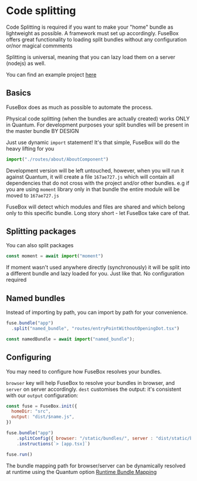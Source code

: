 # Code splitting


Code Splitting is required if you want to make your "home" bundle as lightweight as possible. A framework must set up accordingly. FuseBox offers great functionality to loading split bundles without any configuration or/nor magical commments

Splitting is universal, meaning that you can lazy load them on a server (nodejs) as well.

You can find an example project [here](https://github.com/fuse-box/fuse-box-examples/tree/master/examples/smart-splitting)

## Basics

FuseBox does as much as possible to automate the process.

Physical code splitting (when the bundles are actually created) works ONLY in Quantum. For development purposes your split bundles will be present in the master bundle BY DESIGN


Just use dynamic `import` statement! It's that simple, FuseBox will do the heavy lifting for you

```js
import("./routes/about/AboutComponent")
```

Development version will be left untouched, however, when you will run it against Quantum, it will create a file `167ae727.js` which will contain all dependencies that do not cross with the project and/or other bundles. e.g if you are using `moment` library only in that bundle the entire module will be moved to `167ae727.js`


FuseBox will detect which modules and files are shared and which belong only to this specific bundle. Long story short - let FuseBox take care of that.

## Splitting packages

You can also split packages

```js
const moment = await import("moment")
```

If moment wasn't used anywhere directly (synchronously) it will be split into a different bundle and lazy loaded for you. Just like that. No configuration required

## Named bundles

Instead of importing by path, you can import by path for your convenience.

```js
fuse.bundle("app")
  .split("named_bundle", "routes/entryPointWithoutOpeningDot.tsx")
```


```js
const namedBundle = await import("named_bundle");
```

## Configuring

You may need to configure how FuseBox resolves your bundles.

`browser` key will help FuseBox to resolve your bundles in browser, and `server` on server accordingly.
`dest` customises the output: it's consistent with our `output` configuration:

```js
const fuse = FuseBox.init({
  homeDir: "src",
  output: "dist/$name.js",
})

fuse.bundle("app")
    .splitConfig({ browser: "/static/bundles/", server : "dist/static/bundles/", dest: "bundles/" })
    .instructions(`> [app.tsx]`)

fuse.run()
```

The bundle mapping path for browser/server can be dynamically resolved at runtime using the Quantum option [Runtime Bundle Mapping](/page/quantum-configuration#runtimebundlemapping)